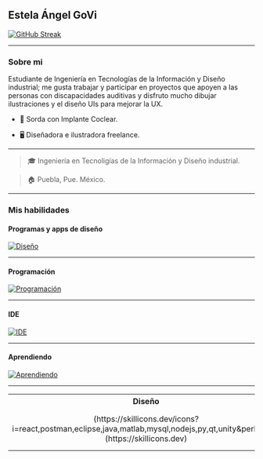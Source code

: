 ## Estela Ángel GoVi

[![GitHub Streak](https://github-readme-streak-stats.herokuapp.com?user=angi-estela&theme=transparent&hide_border=true&locale=es)](https://git.io/streak-stats)

___

### Sobre mi 
Estudiante de Ingeniería en Tecnologías de la Información y Diseño industrial; me gusta trabajar y participar en proyectos que apoyen a las personas con discapacidades auditivas y disfruto mucho dibujar ilustraciones y el diseño UIs para mejorar la UX.

- 🦻 Sorda con Implante Coclear.

- 🖥 Diseñadora e ilustradora freelance.

___

> 🎓 Ingeniería en Tecnoligías de la Información y Diseño industrial.

> 🏠 Puebla, Pue. México.

___

### Mis habilidades
#### Programas y apps de diseño
[![Diseño](https://skillicons.dev/icons?i=ps,ai,blender,autocad,figma&perline=5)](https://skillicons.dev)
___

#### Programación
[![Programación](https://skillicons.dev/icons?i=swift,c,cpp,html,css,php,js&perline=5)](https://skillicons.dev)

___


#### IDE
[![IDE](https://skillicons.dev/icons?i=vscode,visualstudio,androidstudio,powershell,firebase,linux&perline=5)](https://skillicons.dev)

___

#### Aprendiendo
[![Aprendiendo](https://skillicons.dev/icons?i=react,postman,eclipse,java,matlab,mysql,nodejs,py,qt,unity&perline=5)](https://skillicons.dev)

___

<table border="0">
    <tr>
    <th width="500px">
      Diseño
      <br/>
     </th>
    <th width="500px">
      Programación
      <br/>
     </th>
     <th width="500px">
      IDE
      <br/>
     </th>
     <th width="500px">
      Aprendiendo
      <br/>
     </th>
    
  </tr>
  <tr>
    <td align="center">
      (https://skillicons.dev/icons?i=react,postman,eclipse,java,matlab,mysql,nodejs,py,qt,unity&perline=5)(https://skillicons.dev)
      </td>
    <td align="center">
      [![Programación](https://skillicons.dev/icons?i=swift,c,cpp,html,css,php,js&perline=5)](https://skillicons.dev)
    </td>
    <td align="center">
      [![IDE](https://skillicons.dev/icons?i=vscode,visualstudio,androidstudio,powershell,firebase,linux&perline=5)](https://skillicons.dev)
    <td>
    <td align="center">
      [![Aprendiendo](https://skillicons.dev/icons?i=react,postman,eclipse,java,matlab,mysql,nodejs,py,qt,unity&perline=5)](https://skillicons.dev)
    <td>
  </tr>
  </table>
